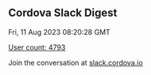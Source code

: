 ## Cordova Slack Digest
Fri, 11 Aug 2023 08:20:28 GMT

[User count: 4793](https://cordova.slack.com/)


Join the conversation at [slack.cordova.io](http://slack.cordova.io/)
